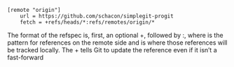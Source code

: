 ```
[remote "origin"]
	url = https://github.com/schacon/simplegit-progit
	fetch = +refs/heads/*:refs/remotes/origin/*
```
The format of the refspec is, first, an optional +, followed by <src>:<dst>, where <src> is the pattern for references on the remote side and <dst> is where those references will be tracked locally. The + tells Git to update the reference even if it isn’t a fast-forward
